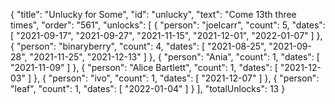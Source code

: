 {
  "title": "Unlucky for Some",
  "id": "unlucky",
  "text": "Come 13th three times",
  "order": "561",
  "unlocks": [
    {
      "person": "joelcarr",
      "count": 5,
      "dates": [
        "2021-09-17",
        "2021-09-27",
        "2021-11-15",
        "2021-12-01",
        "2022-01-07"
      ]
    },
    {
      "person": "binaryberry",
      "count": 4,
      "dates": [
        "2021-08-25",
        "2021-09-28",
        "2021-11-25",
        "2021-12-13"
      ]
    },
    {
      "person": "Ania",
      "count": 1,
      "dates": [
        "2021-11-09"
      ]
    },
    {
      "person": "Alice Bartlett",
      "count": 1,
      "dates": [
        "2021-12-03"
      ]
    },
    {
      "person": "ivo",
      "count": 1,
      "dates": [
        "2021-12-07"
      ]
    },
    {
      "person": "leaf",
      "count": 1,
      "dates": [
        "2022-01-04"
      ]
    }
  ],
  "totalUnlocks": 13
}